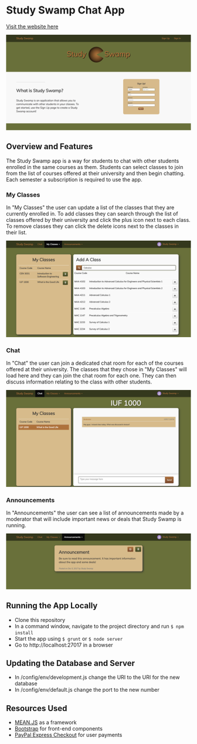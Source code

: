 # Study Swamp Chat App #
[Visit the website here](https://studyswamp.herokuapp.com/ "Study Swamp Website")

![alt text](https://github.com/MagnaLorem/CampusAlly/blob/master/modules/core/client/img/brand/home_page.png)

## Overview and Features ##
The Study Swamp app is a way for students to chat with other students enrolled in the same courses as them. Students can select classes to join from the list of courses offered at their university and then begin chatting. Each semester a subscription is required to use the app.
### My Classes ###
In "My Classes" the user can update a list of the classes that they are currently enrolled in. To add classes they can search through the list of classes offered by their university and click the plus icon next to each class. To remove classes they can click the delete icons next to the classes in their list.

![alt text](https://github.com/MagnaLorem/CampusAlly/blob/master/modules/core/client/img/brand/my_classes.png)
### Chat ###
In "Chat" the user can join a dedicated chat room for each of the courses offered at their university. The classes that they chose in "My Classes" will load here and they can join the chat room for each one. They can then discuss information relating to the class with other students.

![alt text](https://github.com/MagnaLorem/CampusAlly/blob/master/modules/core/client/img/brand/chat.png)
### Announcements ###
In "Announcements" the user can see a list of announcements made by a moderator that will include important news or deals that Study Swamp is running.

![alt text](https://github.com/MagnaLorem/CampusAlly/blob/master/modules/core/client/img/brand/announcements.png)
## Running the App Locally ##
+ Clone this repository
+ In a command window, navigate to the project directory and run `$ npm install`
+ Start the app using `$ grunt` or `$ node server`
+ Go to http://localhost:27017 in a browser

## Updating the Database and Server ##
+ In /config/env/development.js change the URI to the URI for the new database
+ In /config/env/default.js change the port to the new number

## Resources Used ##
+ [MEAN.JS](https://github.com/meanjs/mean "MEAN.JS GitHub Page") as a framework
+ [Bootstrap](https://getbootstrap.com/ "Bootstrap Website") for front-end components
+ [PayPal Express Checkout](https://developer.paypal.com/docs/integration/direct/express-checkout/integration-jsv4/ "PayPal Express Checkout Page") for user payments
